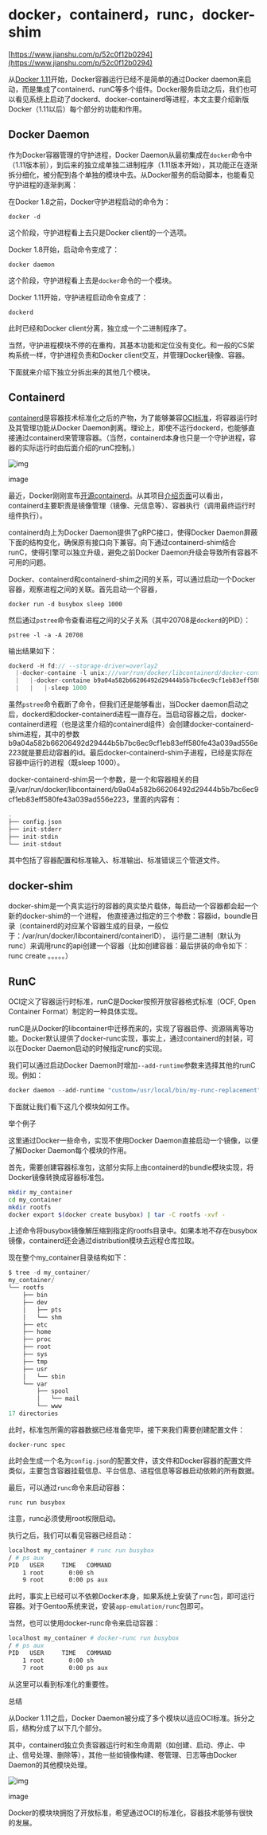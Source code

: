 # docker，containerd，runc，docker-shim



[https://www.jianshu.com/p/52c0f12b0294](https://www.jianshu.com/p/52c0f12b0294)

从[Docker 1.11](https://github.com/docker/docker/releases/tag/v1.11.1)开始，Docker容器运行已经不是简单的通过Docker daemon来启动，而是集成了containerd、runC等多个组件。Docker服务启动之后，我们也可以看见系统上启动了dockerd、docker-containerd等进程，本文主要介绍新版Docker（1.11以后）每个部分的功能和作用。

## Docker Daemon

作为Docker容器管理的守护进程，Docker Daemon从最初集成在`docker`命令中（1.11版本前），到后来的独立成单独二进制程序（1.11版本开始），其功能正在逐渐拆分细化，被分配到各个单独的模块中去。从Docker服务的启动脚本，也能看见守护进程的逐渐剥离：

在Docker 1.8之前，Docker守护进程启动的命令为：

```shell
docker -d
```

这个阶段，守护进程看上去只是Docker client的一个选项。

Docker 1.8开始，启动命令变成了：

```shell
docker daemon
```

这个阶段，守护进程看上去是`docker`命令的一个模块。

Docker 1.11开始，守护进程启动命令变成了：

```shell
dockerd
```

此时已经和Docker client分离，独立成一个二进制程序了。

当然，守护进程模块不停的在重构，其基本功能和定位没有变化。和一般的CS架构系统一样，守护进程负责和Docker client交互，并管理Docker镜像、容器。

下面就来介绍下独立分拆出来的其他几个模块。

## Containerd

[containerd](https://github.com/docker/containerd)是容器技术标准化之后的产物，为了能够兼容[OCI标准](https://www.opencontainers.org/)，将容器运行时及其管理功能从Docker Daemon剥离。理论上，即使不运行dockerd，也能够直接通过containerd来管理容器。（当然，containerd本身也只是一个守护进程，容器的实际运行时由后面介绍的runC控制。）



![img](https://upload-images.jianshu.io/upload_images/8911567-132e0c0087881517.png)

image



最近，Docker刚刚宣布[开源containerd](http://www.infoq.com/cn/news/2017/01/Docker-Containerd-OCI-1)。从其项目[介绍页面](https://github.com/docker/containerd/blob/master/design/architecture.md)可以看出，containerd主要职责是镜像管理（镜像、元信息等）、容器执行（调用最终运行时组件执行）。

containerd向上为Docker Daemon提供了gRPC接口，使得Docker Daemon屏蔽下面的结构变化，确保原有接口向下兼容。向下通过containerd-shim结合runC，使得引擎可以独立升级，避免之前Docker Daemon升级会导致所有容器不可用的问题。

Docker、containerd和containerd-shim之间的关系，可以通过启动一个Docker容器，观察进程之间的关联。首先启动一个容器，

```undefined
docker run -d busybox sleep 1000
```

然后通过`pstree`命令查看进程之间的父子关系（其中20708是`dockerd`的PID）：

```undefined
pstree -l -a -A 20708
```

输出结果如下：

```csharp
dockerd -H fd:// --storage-driver=overlay2
  |-docker-containe -l unix:///var/run/docker/libcontainerd/docker-containerd.sock --metrics-interval=0 --start-timeout 2m --state-dir /var/run/docker/libcontainerd/containerd --shim docker-containerd-shim --runtime docker-runc
  |   |-docker-containe b9a04a582b66206492d29444b5b7bc6ec9cf1eb83eff580fe43a039ad556e223 /var/run/docker/libcontainerd/b9a04a582b66206492d29444b5b7bc6ec9cf1eb83eff580fe43a039ad556e223 docker-runc
  |   |   |-sleep 1000
```

虽然`pstree`命令截断了命令，但我们还是能够看出，当Docker daemon启动之后，dockerd和docker-containerd进程一直存在。当启动容器之后，docker-containerd进程（也是这里介绍的containerd组件）会创建docker-containerd-shim进程，其中的参数b9a04a582b66206492d29444b5b7bc6ec9cf1eb83eff580fe43a039ad556e223就是要启动容器的id。最后docker-containerd-shim子进程，已经是实际在容器中运行的进程（既sleep 1000）。

docker-containerd-shim另一个参数，是一个和容器相关的目录/var/run/docker/libcontainerd/b9a04a582b66206492d29444b5b7bc6ec9cf1eb83eff580fe43a039ad556e223，里面的内容有：

```cpp
.
├── config.json
├── init-stderr
├── init-stdin
└── init-stdout
```

其中包括了容器配置和标准输入、标准输出、标准错误三个管道文件。

## docker-shim

docker-shim是一个真实运行的容器的真实垫片载体，每启动一个容器都会起一个新的docker-shim的一个进程，
他直接通过指定的三个参数：容器id，boundle目录（containerd的对应某个容器生成的目录，一般位于：/var/run/docker/libcontainerd/containerID），
运行是二进制（默认为runc）来调用runc的api创建一个容器（比如创建容器：最后拼装的命令如下：runc create 。。。。。）

## RunC

OCI定义了容器运行时标准，runC是Docker按照开放容器格式标准（OCF, Open Container Format）制定的一种具体实现。

runC是从Docker的libcontainer中迁移而来的，实现了容器启停、资源隔离等功能。Docker默认提供了docker-runc实现，事实上，通过containerd的封装，可以在Docker Daemon启动的时候指定runc的实现。

我们可以通过启动Docker Daemon时增加`--add-runtime`参数来选择其他的runC现。例如：

```csharp
docker daemon --add-runtime "custom=/usr/local/bin/my-runc-replacement"
```

下面就让我们看下这几个模块如何工作。

举个例子

这里通过Docker一些命令，实现不使用Docker Daemon直接启动一个镜像，以便了解Docker Daemon每个模块的作用。

首先，需要创建容器标准包，这部分实际上由containerd的bundle模块实现，将Docker镜像转换成容器标准包。

```bash
mkdir my_container
cd my_container
mkdir rootfs
docker export $(docker create busybox) | tar -C rootfs -xvf -
```

上述命令将busybox镜像解压缩到指定的rootfs目录中。如果本地不存在busybox镜像，containerd还会通过distribution模块去远程仓库拉取。

现在整个my_container目录结构如下：

```csharp
$ tree -d my_container/
my_container/
└── rootfs
    ├── bin
    ├── dev
    │   ├── pts
    │   └── shm
    ├── etc
    ├── home
    ├── proc
    ├── root
    ├── sys
    ├── tmp
    ├── usr
    │   └── sbin
    └── var
        ├── spool
        │   └── mail
        └── www
17 directories
```

此时，标准包所需的容器数据已经准备完毕，接下来我们需要创建配置文件：

```undefined
docker-runc spec
```

此时会生成一个名为`config.json`的配置文件，该文件和Docker容器的配置文件类似，主要包含容器挂载信息、平台信息、进程信息等容器启动依赖的所有数据。

最后，可以通过`runc`命令来启动容器：

```undefined
runc run busybox
```

注意，runc必须使用root权限启动。

执行之后，我们可以看见容器已经启动：

```bash
localhost my_container # runc run busybox
/ # ps aux
PID   USER     TIME   COMMAND
    1 root       0:00 sh
    9 root       0:00 ps aux
```

此时，事实上已经可以不依赖Docker本身，如果系统上安装了`runc`包，即可运行容器。对于Gentoo系统来说，安装`app-emulation/runc`包即可。

当然，也可以使用docker-runc命令来启动容器：

```bash
localhost my_container # docker-runc run busybox
/ # ps aux
PID   USER     TIME   COMMAND
    1 root       0:00 sh
    7 root       0:00 ps aux
```

从这里可以看到标准化的重要性。

总结

从Docker 1.11之后，Docker Daemon被分成了多个模块以适应OCI标准。拆分之后，结构分成了以下几个部分。

其中，containerd独立负责容器运行时和生命周期（如创建、启动、停止、中止、信号处理、删除等），其他一些如镜像构建、卷管理、日志等由Docker Daemon的其他模块处理。



![img](https://upload-images.jianshu.io/upload_images/8911567-a2909ee9253d3e1a.png)

image

Docker的模块块拥抱了开放标准，希望通过OCI的标准化，容器技术能够有很快的发展。